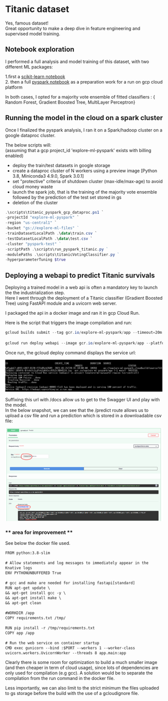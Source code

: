 # Titanic dataset

Yes, famous dataset!  
Great opportunity to make a deep dive in feature engineering and supervised model training.  

## Notebook exploration  

I performed a full analysis and model training of this dataset, with two different ML packages: 

1.first a [scikit-learn notebook](./notebooks/titanic-scikit-learn.ipynb)  
2. then a full [pyspark notebook](./notebooks/titanic-pyspark.ipynb) as a preparation work for a run on gcp cloud platform

In both cases, I opted for a majority vote ensemble of fitted classifiers : { Random Forest, Gradient Boosted Tree, MultiLayer Perceptron}

## Running the model in the cloud on a spark cluster  

Once I finalized the pyspark analysis, I ran it on a Spark/hadoop cluster on a google dataproc cluster.

The below scripts will:  
(assuming that a gcp project_id 'explore-ml-pyspark' exists with billing enabled)  
- deploy the train/test datasets in google storage
- create a dataproc cluster of N workers using a preview image [Python 3.8, Miniconda3 4.9.0, Spark 3.0.1]
- set "protective" criteria of shutdown cluster (max-idle/max-age) to avoid cloud money waste
- launch the spark job, that is the training of the majority vote ensemble followed by the prediction of the test set stored in gs
- deletion of the cluster


```powershell
.\scripts\titanic_pyspark_gcp_dataproc.ps1 `
-projectId "explore-ml-pyspark" `
-region "us-central1" `
-bucket "gs://explore-ml-files" ` 
-trainDatasetLocalPath .\data\train.csv `
-testDatasetLocalPath .\data\test.csv `
-cluster "pyspark-test" ` 
-scriptPath .\scripts\run_pyspark_titanic.py ` 
-modulePaths .\scripts\titanicVotingClassifier.py ` 
-hyperparameterTuning $true 
``` 

## Deploying a webapi to predict Titanic survivals

Deploying a trained model in a web api is often a mandatory key to launch the the industrialization step.  
Here I went through the deployment of a Titanic classifier (Gradient Boosted Tree) using FastAPI module and a uvicorn web server.   

I packaged the api in a docker image and ran it in gcp Cloud Run. 

Here is the script that triggers the image compilation and run:

```powershell
gcloud builds submit --tag gcr.io/explore-ml-pyspark/app --timeout=20m

gcloud run deploy webapi --image gcr.io/explore-ml-pyspark/app --platform managed --region us-central1 --allow-unauthenticated
``` 

Once run, the gcloud deploy command displays the service url:

![build/run results](./webapi/img/gcloud_image_build_run.PNG)

Suffixing this url with /docs allow us to get to the Swagger UI and play with the model.  
In the below snapshot, we can see that the /predict route allows us to upload a csv file and run a prediction which is stored in a downloadable csv file: 

![webapi](./webapi/img/webapi_snapshot.PNG)

### ** area for improvement **

See below the docker file used.


```docker
FROM python:3.8-slim

# Allow statements and log messages to immediately appear in the Knative logs
ENV PYTHONUNBUFFERED True

# gcc and make are needed for installing fastapi[standard]
RUN apt-get update \
&& apt-get install gcc -y \
&& apt-get install make \
&& apt-get clean

#WORKDIR /app
COPY requirements.txt /tmp/

RUN pip install -r /tmp/requirements.txt
COPY app /app

# Run the web service on container startup
CMD exec gunicorn --bind :$PORT --workers 1 --worker-class uvicorn.workers.UvicornWorker --threads 8 app.main:app
```

Clearly there is some room for optimization to build a much smaller image (and then cheaper in term of cloud usage), since lots of dependencies are only used for compilation (e.g gcc). A solution would be to separate the compilation from the run command in the docker file.

Less importantly, we can also limit to the strict minimum the files uploaded to gs storage before the build with the use of a gcloudignore file.